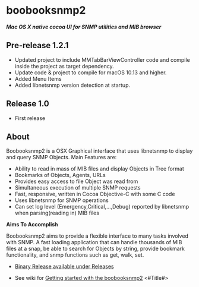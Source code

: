 # boobooksnmp2
___Mac OS X native cocoa UI for SNMP utilities and MIB browser___


## Pre-release 1.2.1
* Updated project to include MMTabBarViewController code and compile inside the project as target dependency.
* Update code & project to compile for macOS 10.13 and higher.
* Added Menu Items
* Added libnetsnmp version detection at startup.


## Release 1.0
* First release


## About
Boobooksnmp2 is a OSX Graphical interface that uses libnetsnmp to display and query SNMP Objects. Main Features are:
- Ability to read in mass of MIB files and display Objects in Tree format
- Bookmarks of Objects, Agents, URLs
- Provides easy access to file Object was read from
- Simultaneous execution of multiple SNMP requests
- Fast, responsive, written in Cocoa Objective-C with some C code
- Uses libnetsnmp for SNMP operations
- Can set log level (Emergency,Critical,...,Debug) reported by libnetsnmp when parsing(reading in) MIB files

__Aims To Accomplish__

Boobooksnmp2 aims to provide a flexible interface to many tasks involved
with SNMP. A fast loading application that can handle thousands of MIB
files at a snap, be able to search for Objects by string,
provide bookmark functionality, and snmp functions such as get,
walk, set.

- [Binary Release available under Releases](https://github.com/G5unit/boobooksnmp2/releases)

- See wiki for [Getting started with the boobooksnmp2](https://github.com/G5unit/boobooksnmp2/wiki)  <#Title#>

